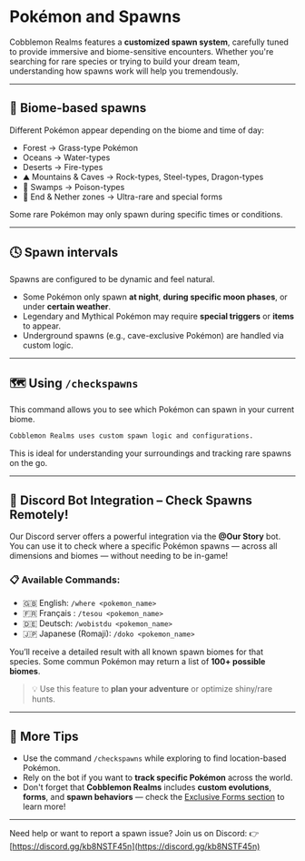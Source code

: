 # Pokémon and Spawns

Cobblemon Realms features a **customized spawn system**, carefully tuned to provide immersive and biome-sensitive encounters. Whether you're searching for rare species or trying to build your dream team, understanding how spawns work will help you tremendously.

---

## 📍 Biome-based spawns

Different Pokémon appear depending on the biome and time of day:

- Forest → Grass-type Pokémon
- Oceans → Water-types
- Deserts → Fire-types
- ⛰️ Mountains & Caves → Rock-types, Steel-types, Dragon-types
- 🧪 Swamps → Poison-types
- 🌌 End & Nether zones → Ultra-rare and special forms

Some rare Pokémon may only spawn during specific times or conditions.

---

## 🕓 Spawn intervals

Spawns are configured to be dynamic and feel natural.

- Some Pokémon only spawn **at night**, **during specific moon phases**, or under **certain weather**.
- Legendary and Mythical Pokémon may require **special triggers** or **items** to appear.
- Underground spawns (e.g., cave-exclusive Pokémon) are handled via custom logic.

---

## 🗺️ Using `/checkspawns`

This command allows you to see which Pokémon can spawn in your current biome.

```bash
Cobblemon Realms uses custom spawn logic and configurations.
```

This is ideal for understanding your surroundings and tracking rare spawns on the go.

---

## 🤖 Discord Bot Integration – Check Spawns Remotely!

Our Discord server offers a powerful integration via the **@Our Story** bot. You can use it to check where a specific Pokémon spawns — across all dimensions and biomes — without needing to be in-game!

### 📋 Available Commands:

- 🇬🇧 English:
  `/where <pokemon_name>`
- 🇫🇷 Français :
  `/tesou <pokemon_name>`
- 🇩🇪 Deutsch:
  `/wobistdu <pokemon_name>`
- 🇯🇵 Japanese (Romaji):
  `/doko <pokemon_name>`

You’ll receive a detailed result with all known spawn biomes for that species.
Some commun Pokémon may return a list of **100+ possible biomes**.

> 💡 Use this feature to **plan your adventure** or optimize shiny/rare hunts.

---

## 🧠 More Tips

- Use the command `/checkspawns` while exploring to find location-based Pokémon.
- Rely on the bot if you want to **track specific Pokémon** across the world.
- Don't forget that **Cobblemon Realms** includes **custom evolutions**, **forms**, and **spawn behaviors** — check the [Exclusive Forms section](../pokemons-exclusives/mewtwo-exclusive-forms.md) to learn more!

---

Need help or want to report a spawn issue? Join us on Discord:
👉 [https://discord.gg/kb8NSTF45n](https://discord.gg/kb8NSTF45n)

```

```
